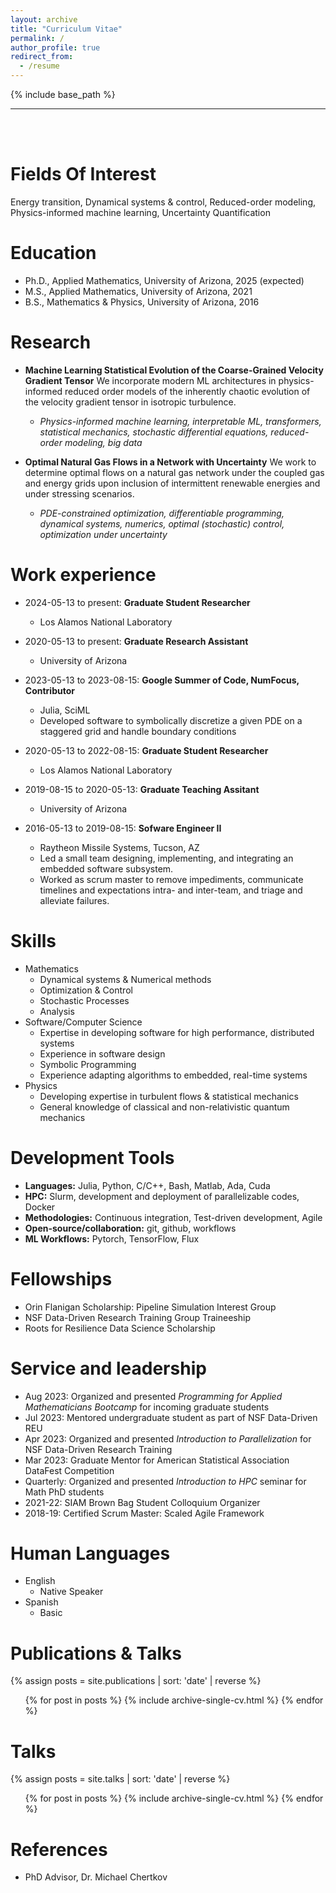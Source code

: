 ```yaml
---
layout: archive
title: "Curriculum Vitae"
permalink: /
author_profile: true
redirect_from:
  - /resume
---
```


{% include base_path %}

---

<br/><br/>

Fields Of Interest
======
Energy transition, Dynamical systems & control, Reduced-order modeling, Physics-informed machine learning, Uncertainty Quantification

Education
======
* Ph.D., Applied Mathematics, University of Arizona, 2025 (expected)
* M.S., Applied Mathematics, University of Arizona, 2021
* B.S., Mathematics & Physics, University of Arizona, 2016

Research
======
* __Machine Learning Statistical Evolution of the Coarse-Grained Velocity Gradient Tensor__
We incorporate modern ML architectures in physics-informed reduced order models of the inherently chaotic evolution of the velocity gradient tensor in isotropic turbulence.
  * *Physics-informed machine learning, interpretable ML, transformers, statistical mechanics, stochastic differential equations, reduced-order modeling, big data*

* __Optimal Natural Gas Flows in a Network with Uncertainty__
We work to determine optimal flows on a natural gas network under the coupled gas and energy grids upon inclusion of intermittent renewable energies and under stressing scenarios.
  * *PDE-constrained optimization, differentiable programming, dynamical systems, numerics, optimal (stochastic) control, optimization under uncertainty*


Work experience
======
* 2024-05-13 to present:  __Graduate Student Researcher__
  * Los Alamos National Laboratory
  
* 2020-05-13 to present: __Graduate Research Assistant__
  * University of Arizona

* 2023-05-13 to 2023-08-15: __Google Summer of Code, NumFocus, Contributor__
  * Julia, SciML
  * Developed software to symbolically discretize a given PDE on a staggered grid and handle boundary conditions

* 2020-05-13 to 2022-08-15: __Graduate Student Researcher__
  * Los Alamos National Laboratory

* 2019-08-15 to 2020-05-13: __Graduate Teaching Assitant__
  * University of Arizona

* 2016-05-13 to 2019-08-15: __Sofware Engineer II__
  * Raytheon Missile Systems, Tucson, AZ
  * Led a small team designing, implementing, and integrating an embedded software subsystem.
  * Worked as scrum master to remove impediments, communicate timelines and expectations intra- and inter-team, and triage and alleviate failures.
  
Skills
======
* Mathematics
  * Dynamical systems & Numerical methods
  * Optimization & Control
  * Stochastic Processes
  * Analysis
* Software/Computer Science
  * Expertise in developing software for high performance, distributed systems
  * Experience in software design
  * Symbolic Programming
  * Experience adapting algorithms to embedded, real-time systems
* Physics
  * Developing expertise in turbulent flows & statistical mechanics
  * General knowledge of classical and non-relativistic quantum mechanics

Development Tools
======
* __Languages:__ Julia, Python, C/C++, Bash, Matlab, Ada, Cuda
* __HPC:__ Slurm, development and deployment of parallelizable codes, Docker
* __Methodologies:__ Continuous integration, Test-driven development, Agile
* __Open-source/collaboration:__ git, github, workflows
* __ML Workflows:__ Pytorch, TensorFlow, Flux

Fellowships
======
* Orin Flanigan Scholarship: Pipeline Simulation Interest Group
* NSF Data-Driven Research Training Group Traineeship
* Roots for Resilience Data Science Scholarship

Service and leadership
======
* Aug 2023: Organized and presented _Programming for Applied Mathematicians Bootcamp_ for incoming graduate students
* Jul 2023: Mentored undergraduate student as part of NSF Data-Driven REU
* Apr 2023: Organized and presented _Introduction to Parallelization_ for NSF Data-Driven Research Training
* Mar 2023: Graduate Mentor for American Statistical Association DataFest Competition
* Quarterly: Organized and presented _Introduction to HPC_ seminar for Math PhD students
* 2021-22: SIAM Brown Bag Student Colloquium Organizer
* 2018-19: Certified Scrum Master: Scaled Agile Framework

Human Languages
======
* English
  * Native Speaker
* Spanish
  * Basic

Publications & Talks
======
{% assign posts = site.publications | sort: 'date' | reverse %}
  <ul>{% for post in posts %}
    {% include archive-single-cv.html %}
  {% endfor %}</ul>
  
Talks
======
{% assign posts = site.talks | sort: 'date' | reverse %}
  <ul>{% for post in posts %}
    {% include archive-single-cv.html %}
  {% endfor %}</ul>  

References
======
* PhD Advisor, Dr. Michael Chertkov
